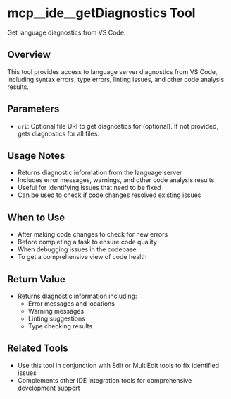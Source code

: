# mcp__ide__getDiagnostics Tool

Get language diagnostics from VS Code.

## Overview

This tool provides access to language server diagnostics from VS Code, including syntax errors, type errors, linting issues, and other code analysis results.

## Parameters

- `uri`: Optional file URI to get diagnostics for (optional). If not provided, gets diagnostics for all files.

## Usage Notes

- Returns diagnostic information from the language server
- Includes error messages, warnings, and other code analysis results
- Useful for identifying issues that need to be fixed
- Can be used to check if code changes resolved existing issues

## When to Use

- After making code changes to check for new errors
- Before completing a task to ensure code quality
- When debugging issues in the codebase
- To get a comprehensive view of code health

## Return Value

- Returns diagnostic information including:
  - Error messages and locations
  - Warning messages
  - Linting suggestions
  - Type checking results

## Related Tools

- Use this tool in conjunction with Edit or MultiEdit tools to fix identified issues
- Complements other IDE integration tools for comprehensive development support